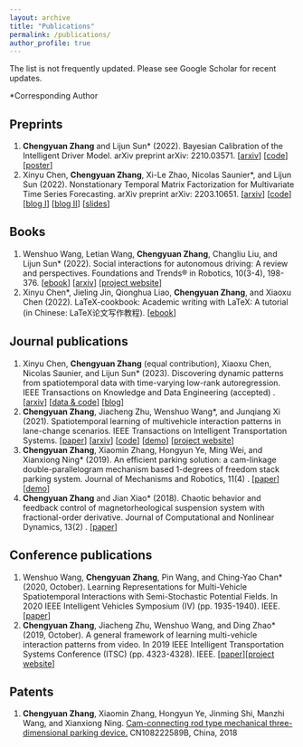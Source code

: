 ```yaml
---
layout: archive
title: "Publications"
permalink: /publications/
author_profile: true
---
```



[//]: # (APA)

The list is not frequently updated. Please see Google Scholar for recent updates.

*Corresponding Author

## Preprints

1. **Chengyuan Zhang** and Lijun Sun* (2022). Bayesian Calibration of the Intelligent Driver Model. arXiv preprint
   arXiv:
   2210.03571. [[arxiv](https://arxiv.org/abs/2210.03571)] [[code](https://github.com/Chengyuan-Zhang/IDM_Bayesian_Calibration)] [[poster](../files/TRB_poster_MA_IDM_Chengyuan_2022.pdf)]
2. Xinyu Chen, **Chengyuan Zhang**, Xi-Le Zhao, Nicolas Saunier*, and Lijun Sun (2022). Nonstationary Temporal Matrix
   Factorization for Multivariate Time Series Forecasting. arXiv preprint arXiv:
   2203.10651. [[arxiv](https://arxiv.org/abs/2203.10651)] [[code](https://github.com/xinychen/tracebase)] [[blog I](https://medium.com/p/b1c59faf05ea)] [[blog II](https://medium.com/p/4705df163fcf)] [[slides](https://xinychen.github.io/slides/notmf.pdf)]

## Books

1. Wenshuo Wang, Letian Wang, **Chengyuan Zhang**, Changliu Liu, and Lijun Sun* (2022). Social interactions for
   autonomous driving: A review and perspectives. Foundations and Trends® in Robotics, 10(3-4),
   198-376. [[ebook](https://www.nowpublishers.com/article/Details/ROB-078)] [[arxiv](https://arxiv.org/abs/2208.07541)] [[project website](https://chengyuan-zhang.github.io/Multivehicle-Interaction/)]
2. Xinyu Chen*, Jieling Jin, Qionghua Liao, **Chengyuan Zhang**, and Xiaoxu Chen (2022). LaTeX-cookbook: Academic
   writing with LaTeX: A tutorial (in Chinese: LaTeX论文写作教程). [[ebook](https://github.com/xinychen/latex-cookbook)]

## Journal publications

1. Xinyu Chen, **Chengyuan Zhang** (equal contribution), Xiaoxu Chen, Nicolas Saunier, and Lijun Sun* (2023). Discovering dynamic patterns
   from spatiotemporal data with time-varying low-rank autoregression. IEEE Transactions on Knowledge and Data
   Engineering (accepted) 
   . [[arxiv](https://arxiv.org/abs/2212.01529)] [[data & code](https://github.com/xinychen/vars)] [[blog](https://medium.com/p/b75d23b23a62)]
2. **Chengyuan Zhang**, Jiacheng Zhu, Wenshuo Wang*, and Junqiang Xi (2021). Spatiotemporal learning of multivehicle
   interaction patterns in lane-change scenarios. IEEE Transactions on Intelligent Transportation
   Systems. [[paper](https://ieeexplore.ieee.org/abstract/document/9357407)] [[arxiv](https://arxiv.org/abs/2003.00759)] [[code](https://github.com/Chengyuan-Zhang/Gaussian_Velocity_Field)] [[demo](https://youtu.be/AcyDn43hb7I)] [[project website](https://chengyuan-zhang.github.io/Multivehicle-Interaction/)]
3. **Chengyuan Zhang**, Xiaomin Zhang, Hongyun Ye, Ming Wei, and Xianxiong Ning* (2019). An efficient parking solution:
   a cam-linkage double-parallelogram mechanism based 1-degrees of freedom stack parking system. Journal of Mechanisms
   and Robotics, 11(4)
   . [[paper](https://mechanismsrobotics.asmedigitalcollection.asme.org/article.aspx?articleid=2733268)] [[demo](https://youtu.be/lmwdDsUXUw8)]
4. **Chengyuan Zhang** and Jian Xiao* (2018). Chaotic behavior and feedback control of
   magnetorheological suspension system with fractional-order derivative. Journal of Computational and Nonlinear
   Dynamics, 13(2)
   . [[paper](https://asmedigitalcollection.asme.org/computationalnonlinear/article/13/2/021007/473529/Chaotic-Behavior-and-Feedback-Control-of)]

## Conference publications

1. Wenshuo Wang, **Chengyuan Zhang**, Pin Wang, and Ching-Yao Chan* (2020, October). Learning Representations for
   Multi-Vehicle Spatiotemporal Interactions with Semi-Stochastic Potential Fields. In 2020 IEEE Intelligent Vehicles
   Symposium (IV) (pp. 1935-1940). IEEE. [[paper](https://ieeexplore.ieee.org/abstract/document/9304849)]
2. **Chengyuan Zhang**, Jiacheng Zhu, Wenshuo Wang, and Ding Zhao* (2019, October). A general framework of learning
   multi-vehicle interaction patterns from video. In 2019 IEEE Intelligent Transportation Systems Conference (ITSC) (pp.
   4323-4328).
   IEEE. [[paper](https://ieeexplore.ieee.org/abstract/document/8917212)][[project website](https://chengyuan-zhang.github.io/Multivehicle-Interaction/)]

## Patents

1. **Chengyuan Zhang**, Xiaomin Zhang, Hongyun Ye, Jinming Shi, Manzhi Wang, and Xianxiong Ning.
   [Cam-connecting rod type mechanical three-dimensional parking device.](https://patents.google.com/patent/CN108222589B/en)
   CN108222589B, China, 2018
